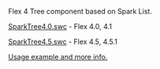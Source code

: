 Flex 4 Tree component based on Spark List.

[SparkTree4.0.swc](https://github.com/downloads/kachurovskiy/Spark-Tree/SparkTree4.0.swc) - Flex 4.0, 4.1

[SparkTree4.5.swc](https://github.com/downloads/kachurovskiy/Spark-Tree/SparkTree4.5.swc) - Flex 4.5, 4.5.1

[Usage example and more info.](http://kachurovskiy.com/2010/spark-tree/)
